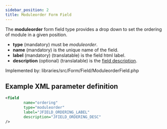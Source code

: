 ```yaml
---
sidebar_position: 2
title: Moduleorder Form Field
---
```


The **moduleorder** form field type provides a drop down to set the ordering of module in a given position.

- **type** (mandatory) must be *moduleorder*.
- **name** (mandatory) is the unique name of the field.
- **label** (mandatory) (translatable) is the field html label.
- **description** (optional) (translatable) is the [field description](../standard-form-field-attributes.md#description).

Implemented by: libraries/src/Form/Field/ModuleorderField.php

## Example XML parameter definition

```xml
<field
        name="ordering" 
        type="moduleorder"
        label="JFIELD_ORDERING_LABEL"
        description="JFIELD_ORDERING_DESC"
/>
```
